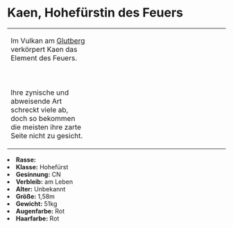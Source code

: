 # Kaen, Hohefürstin des Feuers

<primary-label ref="npc"/>

<secondary-label ref="faergria"/>

<secondary-label ref="1"/>

<table>
<tr><td>
<p>
Im Vulkan am <a href="Glutberg.md">Glutberg</a> verkörpert Kaen das Element des
Feuers.
<br></br><br></br>
Ihre zynische und abweisende Art schreckt viele ab, doch so bekommen die meisten ihre zarte Seite nicht zu gesicht.
</p>

</td><td width="300">
<!-- Edit here -->
<img src="kaen.png" alt="" />
</td></tr>
</table>

<procedure title="Allgemeine Informationen">
<list columns="2">
<li><b>Rasse:</b> <a href="Folks.md" anchor="menschen"></a></li>
<li><b>Klasse:</b> Hohefürst</li>
<li><b>Gesinnung:</b> CN</li>
<li><b>Verbleib:</b> am Leben</li>
</list>
</procedure>

<procedure title="Aussehen">
<list columns="3">
<li><b>Alter:</b> Unbekannt</li>
<li><b>Größe:</b> 1,58m</li>
<li><b>Gewicht:</b> 51kg</li>
<li><b>Augenfarbe:</b> Rot</li>
<li><b>Haarfarbe:</b> Rot</li>
<!-- <li><b>Maße:</b> 84/70-60-85</li> -->
</list>
</procedure>

<procedure title="Beziehungen">
<list columns="2">
<!-- <li><b><a href="Invidianoir.md">Invidianoir</a>:</b> Kleine Schwester</li> -->
</list>
</procedure>

<!--
## Notizen

- **Ziele:**
- **Geheimnisse:**
-->